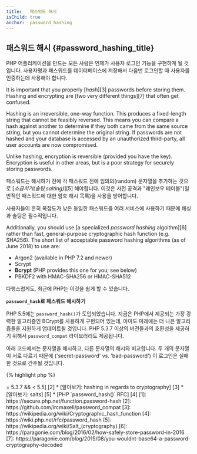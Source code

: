 ```yaml
---
title:   패스워드 해시
isChild: true
anchor:  password_hashing
---
```


## 패스워드 해시 {#password_hashing_title}

PHP 어플리케이션을 만드는 모든 사람은 언제가 사용자 로그인 기능을 구현하게 될 것입니다. 사용자명과 패스워드를
데이터베이스에 저장해서 다음번 로그인할 때 사용자를 인증하는데 사용해야 합니다.

It is important that you properly [_hash_][3] passwords before storing them. Hashing and encrypting are [two very different things][7]
that often get confused.

Hashing is an irreversible, one-way function. This produces a fixed-length string that cannot be feasibly reversed.
This means you can compare a hash against another to determine if they both came from the same source string, but you
cannot determine the original string. If passwords are not hashed and your database is accessed by an unauthorized
third-party, all user accounts are now compromised.

Unlike hashing, encryption is reversible (provided you have the key). Encryption is useful in other areas, but is a poor
strategy for securely storing passwords.

패스워드는 해시하기 전에 각 패스워드 전에 임의의(random) 문자열을 추가하는 것으로 [_소금치기(솔팅,salting)_][5] 해야합니다. 이것은 사전 공격과 "레인보우 테이블"(일반적인 패스워드에 대한 암호 해시 목록)을 사용을 방어합니다.

사용자들이 흔히 복잡도가 낮은 동일한 패스워드를 여러 서비스에 사용하기 때문에 해싱과 솔팅은 필수적입니다.

Additionally, you should use [a specialized _password hashing_ algoithm][6] rather than fast, general-purpose
cryptographic hash function (e.g. SHA256). The short list of acceptable password hashing algorithms (as of June 2018)
to use are:

* Argon2 (available in PHP 7.2 and newer)
* Scrypt
* **Bcrypt** (PHP provides this one for you; see below)
* PBKDF2 with HMAC-SHA256 or HMAC-SHA512

다행스럽게도, 최근에 PHP는 이것을 쉽게 할 수 있습니다.

**`password_hash`로 패스워드 해시하기**

PHP 5.5에는 `password_hash()`가 도입되었습니다. 지금은 PHP에서 제공되는 가장 강력한 알고리즘인 BCrypt를 사용하게
구현되어 있는데, 아마도 미래에는 더 나은 알고리즘들을 지원하게 업데이트될 것입니다. PHP 5.3.7 이상의 버전들과의
호환성을 제공하기 위해서 `password_compat` 라이브러리도 제공됩니다.

아래 코드에서는 문자열을 해시하고, 다른 문자열의 해시와 비교합니다. 두 개의 문자열이 서로 다르기 때문에
('secret-password' vs. 'bad-password') 이 로그인은 실패한 것으로 간주될 것입니다.

{% highlight php %}
<?php
require 'password.php';

$passwordHash = password_hash('secret-password', PASSWORD_DEFAULT);

if (password_verify('bad-password', $passwordHash)) {
    // 맞는 패스워드
} else {
    // 틀린 패스워드
}
{% endhighlight %}

`password_hash()` 는 패스워드 솔팅을 처리합니다. 솔트는 알고리즘과 "cost"와 함께 해시의 한 부분으로 저장됩니다. `password_verify()` 가 이것을 추출하여 패스워드를 어떻게 확인할지 결정하기 때문에 솔트를 저장하기 위한 별도의 데이타베이스 필드는 필요없습니다.

* [알아보기: `password_hash()`] [1]
* [`password_compat` for PHP >= 5.3.7 && < 5.5] [2]
* [알아보기: hashing in regards to cryptography] [3]
* [알아보기: salts] [5]
* [PHP `password_hash()` RFC] [4]


[1]: https://secure.php.net/function.password-hash
[2]: https://github.com/ircmaxell/password_compat
[3]: https://wikipedia.org/wiki/Cryptographic_hash_function
[4]: https://wiki.php.net/rfc/password_hash
[5]: https://wikipedia.org/wiki/Salt_(cryptography)
[6]: https://paragonie.com/blog/2016/02/how-safely-store-password-in-2016
[7]: https://paragonie.com/blog/2015/08/you-wouldnt-base64-a-password-cryptography-decoded

